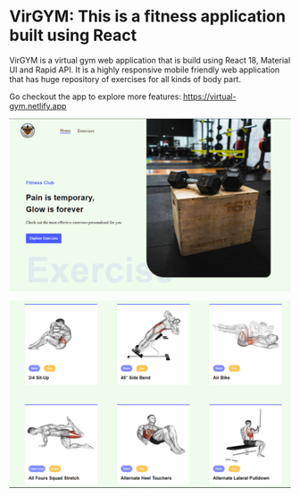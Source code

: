 # VirGYM: This is a fitness application built using React

VirGYM is a virtual gym web application that is build using React 18, Material UI and Rapid API.
It is a highly responsive mobile friendly web application that has huge repository of exercises for 
all kinds of body part.

Go checkout the app to explore more features: https://virtual-gym.netlify.app

![Home Page](src/assets/images/Home.png)

![](src/assets/images/exercises.png)

